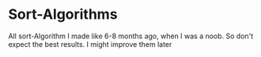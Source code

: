 # Sort-Algorithms
All sort-Algorithm I made like 6-8 months ago, when I was a noob.
So don't expect the best results.
I might improve them later
